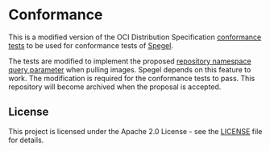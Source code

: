 # Conformance

This is a modified version of the OCI Distribution Specification [conformance tests](https://github.com/opencontainers/distribution-spec/tree/main/conformance) to be used for conformance tests of [Spegel](https://github.com/spegel-org/spegel).

The tests are modified to implement the proposed [repository namespace query parameter](https://github.com/opencontainers/distribution-spec/pull/66) when pulling images. Spegel depends on this feature to work. The modification is required for the conformance tests to pass. This repository will become archived when the proposal is accepted. 

## License

This project is licensed under the Apache 2.0 License - see the [LICENSE](LICENSE) file for details.
